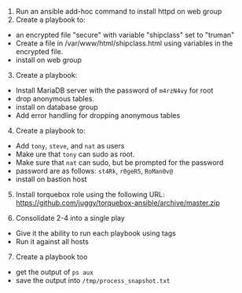 1. Run an ansible add-hoc command to install httpd on web group
2. Create a playbook to:
  - an encrypted file "secure" with variable "shipclass" set to "truman"
  - Create a file in /var/www/html/shipclass.html using variables in the encrypted file.
  - install on web group
3. Create a playbook:
  - Install MariaDB server with the password of `m4rzN4vy` for root
  - drop anonymous tables.
  - install on database group
  - Add error handling for dropping anonymous tables
4. Create a playbook to:
  - Add `tony`, `steve`, and `nat` as users 
  - Make ure that `tony` can sudo as root.
  - Make sure that `nat` can sudo, but be prompted for the password
  - password are as follows: `st4Rk`, `r0geR5`, `RoMan0v@` 
  - install on bastion host
5. Install torquebox role using the following URL: https://github.com/juggy/torquebox-ansible/archive/master.zip

6. Consolidate 2-4 into a single play
  - Give it the ability to run each playbook using tags
  - Run it against all hosts

7. Create a playbook too
  - get the output of `ps aux`
  - save the output into `/tmp/process_snapshot.txt`
